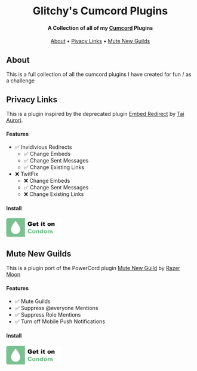 <h1 align="center">
    Glitchy's Cumcord Plugins
</h1>
<h4 align="center">A Collection of all of my <a href="https://cumcord.com">Cumcord</a> Plugins</h4>
<p align="center">
    <a href="#about">About</a> •
    <a href="#Privacy-Links">Pivacy Links</a> •
    <a href="#Mute-New-Guilds">Mute New Guilds</a>
</p>


## **About**
This is a full collection of all the cumcord plugins I have created for fun / as a challenge

## **Privacy Links**
This is a plugin inspired by the deprecated plugin [Embed Redirect](https://github.com/Oreseru/powercord-embed-redirect/) by [Tai Aurori](https://github.com/TaiAurori/).

#### Features
- ✅ Invidivious Redirects
  - ✅ Change Embeds
  - ✅ Change Sent Messages
  - ✅ Change Existing Links
- ❌ TwitFix
  - ❌ Change Embeds
  - ✅ Change Sent Messages
  - ❌ Change Existing Links

#### Install
<a target="_blank" href="https://send.cumcord.com/#https://glitchchan.github.io/cc-plugins/privacy-links"><img height="50" src="https://raw.githubusercontent.com/Cumcord/assets/main/buttons/condom_button.png" /></a>


## **Mute New Guilds**
This is a plugin port of the PowerCord plugin [Mute New Guild](https://github.com/RazerMoon/muteNewGuild) by [Razer Moon](https://github.com/RazerMoon)

#### Features
- ✅ Mute Guilds
- ✅ Suppress @everyone Mentions
- ✅ Suppress Role Mentions
- ✅ Turn off Mobile Push Notifications

#### Install
<a target="_blank" href="https://send.cumcord.com/#https://glitchchan.github.io/cc-plugins/mute-new-guild"><img height="50" src="https://raw.githubusercontent.com/Cumcord/assets/main/buttons/condom_button.png" /></a>